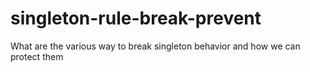 # singleton-rule-break-prevent
What are the various way to break singleton behavior and how we can protect them 
